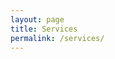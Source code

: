```yaml
---
layout: page
title: Services
permalink: /services/
---
```


<div id='collection-component-29ff34dea88'></div>
<script type="text/javascript">
/*<![CDATA[*/

(function () {
  var scriptURL = 'https://sdks.shopifycdn.com/buy-button/latest/buy-button-storefront.min.js';
  if (window.ShopifyBuy) {
    if (window.ShopifyBuy.UI) {
      ShopifyBuyInit();
    } else {
      loadScript();
    }
  } else {
    loadScript();
  }

  function loadScript() {
    var script = document.createElement('script');
    script.async = true;
    script.src = scriptURL;
    (document.getElementsByTagName('head')[0] || document.getElementsByTagName('body')[0]).appendChild(script);
    script.onload = ShopifyBuyInit;
  }

  function ShopifyBuyInit() {
    var client = ShopifyBuy.buildClient({
      domain: 'meorator.myshopify.com',
      apiKey: 'c801aa348157a58ef1d65bc95576a637',
      appId: '6',
    });

    ShopifyBuy.UI.onReady(client).then(function (ui) {
      ui.createComponent('collection', {
        id: 79249768566,
        node: document.getElementById('collection-component-29ff34dea88'),
        moneyFormat: '%24%7B%7Bamount%7D%7D',
        options: {
  "product": {
    "buttonDestination": "modal",
    "variantId": "all",
    "isButton": true,
    "contents": {
      "imgWithCarousel": false,
      "variantTitle": false,
      "options": false,
      "description": false,
      "buttonWithQuantity": false,
      "button": false,
      "quantity": false
    },
    "text": {
      "button": "DETAILS"
    },
    "styles": {
      "product": {
        "text-align": "left",
        "@media (min-width: 601px)": {
          "max-width": "calc(25% - 20px)",
          "margin-left": "20px",
          "margin-bottom": "50px"
        }
      },
      "button": {
        "background-color": "#1b3946",
        "font-family": "Open Sans, sans-serif",
        "font-size": "18px",
        "padding-top": "17px",
        "padding-bottom": "17px",
        ":hover": {
          "background-color": "#18333f"
        },
        "border-radius": "5px",
        "font-weight": "normal",
        ":focus": {
          "background-color": "#18333f"
        }
      },
      "variantTitle": {
        "font-family": "Open Sans, sans-serif",
        "font-weight": "bold"
      },
      "title": {
        "font-family": "Open Sans, sans-serif",
        "font-weight": "normal",
        "color": "#0a191f"
      },
      "description": {
        "font-family": "Open Sans, sans-serif",
        "font-weight": "bold"
      },
      "price": {
        "font-family": "Open Sans, sans-serif",
        "color": "#1b3a47",
        "font-weight": "bold"
      },
      "quantityInput": {
        "font-size": "18px",
        "padding-top": "17px",
        "padding-bottom": "17px"
      },
      "compareAt": {
        "font-family": "Open Sans, sans-serif",
        "font-weight": "bold",
        "color": "#1b3a47"
      }
    },
    "googleFonts": [
      "Open Sans",
      "Open Sans",
      "Open Sans",
      "Open Sans",
      "Open Sans",
      "Open Sans"
    ]
  },
  "cart": {
    "contents": {
      "button": true
    },
    "text": {
      "notice": "Discount codes are added at checkout."
    },
    "styles": {
      "button": {
        "background-color": "#1b3946",
        "font-family": "Open Sans, sans-serif",
        "font-size": "18px",
        "padding-top": "17px",
        "padding-bottom": "17px",
        ":hover": {
          "background-color": "#18333f"
        },
        "border-radius": "5px",
        "font-weight": "normal",
        ":focus": {
          "background-color": "#18333f"
        }
      },
      "footer": {
        "background-color": "#ffffff"
      }
    },
    "googleFonts": [
      "Open Sans"
    ]
  },
  "modalProduct": {
    "contents": {
      "img": false,
      "imgWithCarousel": true,
      "variantTitle": false,
      "buttonWithQuantity": true,
      "button": false,
      "quantity": false
    },
    "styles": {
      "product": {
        "@media (min-width: 601px)": {
          "max-width": "100%",
          "margin-left": "0px",
          "margin-bottom": "0px"
        }
      },
      "button": {
        "background-color": "#1b3946",
        "font-family": "Open Sans, sans-serif",
        "font-size": "18px",
        "padding-top": "17px",
        "padding-bottom": "17px",
        ":hover": {
          "background-color": "#18333f"
        },
        "border-radius": "5px",
        "font-weight": "normal",
        ":focus": {
          "background-color": "#18333f"
        }
      },
      "variantTitle": {
        "font-family": "Open Sans, sans-serif",
        "font-weight": "bold"
      },
      "title": {
        "font-family": "Open Sans, sans-serif",
        "font-weight": "normal"
      },
      "description": {
        "font-family": "Open Sans, sans-serif",
        "font-weight": "bold"
      },
      "price": {
        "font-family": "Open Sans, sans-serif",
        "font-weight": "bold"
      },
      "quantityInput": {
        "font-size": "18px",
        "padding-top": "17px",
        "padding-bottom": "17px"
      },
      "compareAt": {
        "font-family": "Open Sans, sans-serif",
        "font-weight": "bold"
      }
    },
    "googleFonts": [
      "Open Sans",
      "Open Sans",
      "Open Sans",
      "Open Sans",
      "Open Sans",
      "Open Sans"
    ]
  },
  "toggle": {
    "styles": {
      "toggle": {
        "font-family": "Open Sans, sans-serif",
        "background-color": "#1b3946",
        ":hover": {
          "background-color": "#18333f"
        },
        "font-weight": "normal",
        ":focus": {
          "background-color": "#18333f"
        }
      },
      "count": {
        "font-size": "18px"
      }
    },
    "googleFonts": [
      "Open Sans"
    ]
  },
  "option": {
    "styles": {
      "label": {
        "font-family": "Open Sans, sans-serif",
        "font-weight": "bold"
      },
      "select": {
        "font-family": "Open Sans, sans-serif",
        "font-weight": "bold"
      }
    },
    "googleFonts": [
      "Open Sans",
      "Open Sans"
    ]
  },
  "productSet": {
    "styles": {
      "products": {
        "@media (min-width: 601px)": {
          "margin-left": "-20px"
        }
      }
    }
  }
}
      });
    });
  }
})();
/*]]>*/
</script>